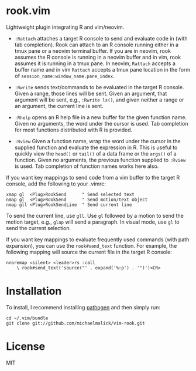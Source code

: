 rook.vim
========

Lightweight plugin integrating R and vim/neovim.

- `:Rattach` attaches a target R console to send and evaluate code in (with tab
  completion). Rook can attach to an R console running either in a tmux pane or
  a neovim terminal buffer. If you are in neovim, rook assumes the
  R console is running in a neovim buffer and in vim, rook assumes it is running
  in a tmux pane. In neovim, `Rattach` accepts a buffer name and in vim
  `Rattach` accepts a tmux pane location in the form of
  `session_name:window_name.pane_index`.

- `:Rwrite` sends text/commands to be evaluated in the target R console. Given a
  range, those lines will be sent. Given an argument, that argument will be
  sent, e.g., `:Rwrite ls()`, and given neither a range or an argument, the
  current line is sent.

- `:Rhelp` opens an R help file in a new buffer for the given function name.
  Given no arguments, the word under the cursor is used. Tab completion for most
  functions distributed with R is provided.

- `:Rview` Given a function name, wrap the word under the cursor in the supplied
  function and evaluate the expression in R. This is useful to quickly view the
  `head()` or `tail()` of a data frame or the `args()` of a function. Given no
  arguments, the previous function supplied to `:Rview` is used. Tab completion
  of function names works here also.

If you want key mappings to send code from a vim buffer to the target R console,
add the following to your .vimrc:

```vim
xmap gl  <Plug>RookSend      " Send selected text
nmap gl  <Plug>RookSend      " Send motion/text object
nmap gll <Plug>RookSendLine  " Send current line
```

To send the current line, use `gll`. Use `gl` followed by a
motion to send the motion target, e.g., `glap` will send a paragraph. In visual
mode, use `gl` to send the current selection.

If you want key mappings to evaluate frequently used commands (with path
expansion), you can use the `rook#send_text` function. For example, the
following mapping will source the current file in the target R console:

```vim
nnoremap <silent> <leader>rs :call
    \ rook#send_text('source("' . expand('%:p') . '")')<CR>
```


Installation
============
To install, I recommend installing
[pathogen](https://github.com/tpope/vim-pathogen) and then simply run:

    cd ~/.vim/bundle
    git clone git://github.com/michaelmalick/vim-rook.git


License
=======
MIT
